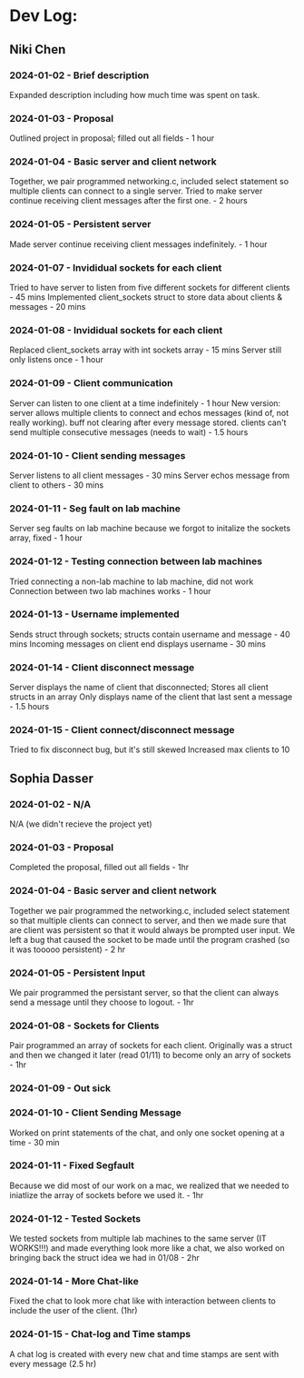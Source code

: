 # Dev Log:

## Niki Chen

### 2024-01-02 - Brief description
Expanded description including how much time was spent on task.

### 2024-01-03 - Proposal
Outlined project in proposal; filled out all fields - 1 hour

### 2024-01-04 - Basic server and client network
Together, we pair programmed networking.c, included select statement so multiple clients can connect to a single server. Tried to make server continue receiving client messages after the first one. - 2 hours

### 2024-01-05 - Persistent server
Made server continue receiving client messages indefinitely.  - 1 hour

### 2024-01-07 - Invididual sockets for each client
Tried to have server to listen from five different sockets for different clients - 45 mins
Implemented client_sockets struct to store data about clients & messages - 20 mins

### 2024-01-08 - Invididual sockets for each client
Replaced client_sockets array with int sockets array - 15 mins
Server still only listens once - 1 hour

### 2024-01-09 - Client communication
Server can listen to one client at a time indefinitely - 1 hour
New version: server allows multiple clients to connect and echos messages (kind of, not really working). buff not clearing after every message stored. clients can't send multiple consecutive messages (needs to wait) - 1.5 hours

### 2024-01-10 - Client sending messages
Server listens to all client messages - 30 mins
Server echos message from client to others - 30 mins

### 2024-01-11 - Seg fault on lab machine
Server seg faults on lab machine because we forgot to initalize the sockets array, fixed - 1 hour

### 2024-01-12 - Testing connection between lab machines
Tried connecting a non-lab machine to lab machine, did not work
Connection between two lab machines works - 1 hour

### 2024-01-13 - Username implemented
Sends struct through sockets; structs contain username and message - 40 mins
Incoming messages on client end displays username - 30 mins

### 2024-01-14 - Client disconnect message
Server displays the name of client that disconnected; Stores all client structs in an array
Only displays name of the client that last sent a message - 1.5 hours

### 2024-01-15 - Client connect/disconnect message
Tried to fix disconnect bug, but it's still skewed
Increased max clients to 10



## Sophia Dasser

### 2024-01-02 - N/A
N/A (we didn't recieve the project yet)

### 2024-01-03 - Proposal
Completed the proposal, filled out all fields - 1hr

### 2024-01-04 - Basic server and client network
Together we pair programmed the networking.c, included select statement so that multiple clients can connect to server, and then we made sure that are client was persistent so that it would always be prompted user input. We left a bug that caused the socket to be made until the program crashed (so it was tooooo persistent) - 2 hr

### 2024-01-05 - Persistent Input
We pair programmed the persistant server, so that the client can always send a message until they choose to logout. - 1hr

### 2024-01-08 - Sockets for Clients
Pair programmed an array of sockets for each client. Originally was a struct and then we changed it later (read 01/11) to become only an arry of sockets - 1hr

### 2024-01-09 - Out sick

### 2024-01-10 - Client Sending Message
Worked on print statements of the chat, and only one socket opening at a time - 30 min

### 2024-01-11 - Fixed Segfault
Because we did most of our work on a mac, we realized that we needed to iniatlize the array of sockets before we used it. - 1hr

### 2024-01-12 - Tested Sockets
We tested sockets from multiple lab machines to the same server (IT WORKS!!!) and made everything look more like a chat, we also worked on bringing back the struct idea we had in 01/08 - 2hr

### 2024-01-14 - More Chat-like
Fixed the chat to look more chat like with interaction between clients to include the user of the client. (1hr)

### 2024-01-15 - Chat-log and Time stamps
A chat log is created with every new chat and time stamps are sent with every message (2.5 hr)



